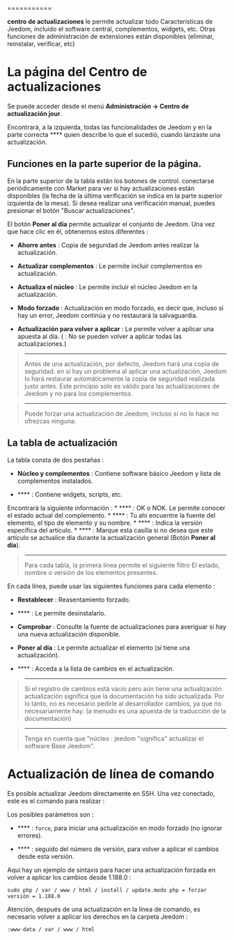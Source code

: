  
===========

 **centro de actualizaciones** le permite actualizar todo
Características de Jeedom, incluido el software central,
complementos, widgets, etc. Otras funciones de administración de extensiones
están disponibles (eliminar, reinstalar, verificar, etc)

La página del Centro de actualizaciones 
================================

Se puede acceder desde el menú **Administración → Centro de actualización
jour**.

Encontrará, a la izquierda, todas las funcionalidades de
Jeedom y en la parte correcta **** quien describe lo que el
sucedió, cuando lanzaste una actualización.

Funciones en la parte superior de la página. 
---------------------------------

En la parte superior de la tabla están los botones de control. 
conectarse periódicamente con Market para ver si hay actualizaciones
están disponibles (la fecha de la última verificación se indica en la parte superior
izquierda de la mesa). Si desea realizar una verificación manual,
puedes presionar el botón "Buscar actualizaciones".

El botón **Poner al día** permite actualizar el conjunto de
Jeedom. Una vez que hace clic en él, obtenemos estos diferentes
 :

-   **Ahorre antes** : Copia de seguridad de Jeedom antes
    realizar la actualización.

-   **Actualizar complementos** : Le permite incluir complementos en
    actualización.

-   **Actualiza el núcleo** : Le permite incluir el núcleo Jeedom en
    la actualización.

-   **Modo forzado** : Actualización en modo forzado, es decir
    que, incluso si hay un error, Jeedom continúa y no restaurará
    la salvaguardia.

-   **Actualización para volver a aplicar** : Le permite volver a aplicar una apuesta
    al día. ( : No se pueden volver a aplicar todas las actualizaciones.)

> ****
>
> Antes de una actualización, por defecto, Jeedom hará una copia de seguridad. en
> si hay un problema al aplicar una actualización, Jeedom lo hará
> restaurar automáticamente la copia de seguridad realizada justo antes. Este principio
> solo es válido para las actualizaciones de Jeedom y no para los complementos.

> ****
>
> Puede forzar una actualización de Jeedom, incluso si no lo hace
> no ofrezcas ninguna.

La tabla de actualización 
---------------------------

La tabla consta de dos pestañas :

-   **Núcleo y complementos** : Contiene software básico Jeedom y
    lista de complementos instalados.

-   **** : Contiene widgets, scripts, etc.

Encontrará la siguiente información : * **** : OK o NOK.
Le permite conocer el estado actual del complemento. \* **** : Tu ahi
encuentre la fuente del elemento, el tipo de elemento y su nombre. \*
**** : Indica la versión específica del artículo. \* **** :
Marque esta casilla si no desea que este artículo se actualice
día durante la actualización general (Botón **Poner al día**).

> ****
>
> Para cada tabla, la primera línea permite el siguiente filtro
> El estado, nombre o versión de los elementos presentes.

En cada línea, puede usar las siguientes funciones para
cada elemento :

-   **Restablecer** : Reasentamiento forzado.

-   **** : Le permite desinstalarlo.

-   **Comprobar** : Consulte la fuente de actualizaciones para averiguar si
    hay una nueva actualización disponible.

-   **Poner al día** : Le permite actualizar el elemento (si tiene
    una actualización).

-   **** : Acceda a la lista de cambios en el
    actualización.

> ****
>
> Si el registro de cambios está vacío pero aún tiene una actualización
> actualización significa que la documentación ha sido actualizada.
> Por lo tanto, no es necesario pedirle al desarrollador
> cambios, ya que no necesariamente hay. (a menudo es una apuesta
> de la traducción de la documentación)

> ****
>
> Tenga en cuenta que &quot;núcleo : jeedom &quot;significa&quot; actualizar el software
> Base Jeedom".

Actualización de línea de comando 
================================

Es posible actualizar Jeedom directamente en SSH.
Una vez conectado, este es el comando para realizar :

    

Los posibles parámetros son :

-   **** : `force`, para iniciar una actualización en modo forzado (no
    ignorar errores).

-   **** : seguido del número de versión, para volver a aplicar el
    cambios desde esta versión.

Aquí hay un ejemplo de sintaxis para hacer una actualización forzada en
volver a aplicar los cambios desde 1.188.0 :

    sudo php / var / www / html / install / update.modo php = forzar versión = 1.188.0

Atención, después de una actualización en la línea de comando, es necesario
volver a aplicar los derechos en la carpeta Jeedom :

    :www-data / var / www / html
